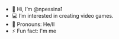 - 👋 Hi, I’m @npessina1
- 💻 I’m interested in creating video games.
- 📔 Pronouns: He/Il
- ⚡ Fun fact: I'm me

<!---
npessina1/npessina1 is a ✨ special ✨ repository because its `README.md` (this file) appears on your GitHub profile.
You can click the Preview link to take a look at your changes.
--->
